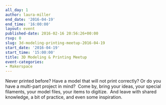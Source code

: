 ```yaml
---
all_day: 1
author: laura-miller
end_date: '2016-04-19'
end_time: '16:00:00'
layout: event
published-date: 2016-02-16 20:56:26+00:00
rsvp: 0
slug: 3d-modeling-printing-meetup-2016-04-19
start_date: '2016-04-19'
start_time: '15:00:00'
title: 3D Modeling & Printing Meetup
event-categories:
- Makerspace
---
```


Never printed before? Have a model that will not print correctly? Or do you have a multi-part project in mind?  Come by, bring your ideas, your special filaments, your model files, your items to digitize.  And leave with shared knowledge, a bit of practice, and even some inspiration.
